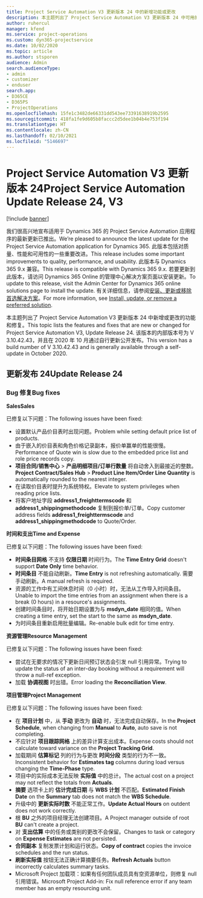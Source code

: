 ```yaml
---
title: Project Service Automation V3 更新版本 24 中的新增功能或更改
description: 本主题列出了 Project Service Automation V3 更新版本 24 中可用的功能和修复。
author: ruhercul
manager: kfend
ms.service: project-operations
ms.custom: dyn365-projectservice
ms.date: 10/02/2020
ms.topic: article
ms.author: stsporen
audience: Admin
search.audienceType:
- admin
- customizer
- enduser
search.app:
- D365CE
- D365PS
- ProjectOperations
ms.openlocfilehash: 15fe1c3482de66331dd543ee73391638919b2595
ms.sourcegitcommit: 418fa1fe9d605b8faccc2d5dee1b04b4e753f194
ms.translationtype: HT
ms.contentlocale: zh-CN
ms.lasthandoff: 02/10/2021
ms.locfileid: "5146697"
---
```

# <a name="project-service-automation-update-release-24-v3"></a><span data-ttu-id="b7ef2-103">Project Service Automation V3 更新版本 24</span><span class="sxs-lookup"><span data-stu-id="b7ef2-103">Project Service Automation Update Release 24, V3</span></span>

[!include [banner](../includes/psa-now-project-operations.md)]

<span data-ttu-id="b7ef2-104">我们很高兴地宣布适用于 Dynamics 365 的 Project Service Automation 应用程序的最新更新已推出。</span><span class="sxs-lookup"><span data-stu-id="b7ef2-104">We’re pleased to announce the latest update for the Project Service Automation application for Dynamics 365.</span></span> <span data-ttu-id="b7ef2-105">此版本包括对质量、性能和可用性的一些重要改进。</span><span class="sxs-lookup"><span data-stu-id="b7ef2-105">This release includes some important improvements to quality, performance, and usability.</span></span> <span data-ttu-id="b7ef2-106">此版本与 Dynamics 365 9.x 兼容。</span><span class="sxs-lookup"><span data-stu-id="b7ef2-106">This release is compatible with Dynamics 365 9.x.</span></span> <span data-ttu-id="b7ef2-107">若要更新到此版本，请访问 Dynamics 365 Online 的管理中心解决方案页面以安装更新。</span><span class="sxs-lookup"><span data-stu-id="b7ef2-107">To update to this release, visit the Admin Center for Dynamics 365 online solutions page to install the update.</span></span> <span data-ttu-id="b7ef2-108">有关详细信息，请参阅[安装、更新或移除首选解决方案](https://docs.microsoft.com/power-platform/admin/install-remove-preferred-solution)。</span><span class="sxs-lookup"><span data-stu-id="b7ef2-108">For more information, see [Install, update, or remove a preferred solution](https://docs.microsoft.com/power-platform/admin/install-remove-preferred-solution).</span></span>

<span data-ttu-id="b7ef2-109">本主题列出了 Project Service Automation V3 更新版本 24 中新增或更改的功能和修复。</span><span class="sxs-lookup"><span data-stu-id="b7ef2-109">This topic lists the features and fixes that are new or changed for Project Service Automation V3, Update Release 24.</span></span> <span data-ttu-id="b7ef2-110">该版本的内部版本号为 V 3.10.42.43，并且在 2020 年 10 月通过自行更新公开发布。</span><span class="sxs-lookup"><span data-stu-id="b7ef2-110">This version has a build number of V 3.10.42.43 and is generally available through a self-update in October 2020.</span></span>

## <a name="update-release-24"></a><span data-ttu-id="b7ef2-111">更新发布 24</span><span class="sxs-lookup"><span data-stu-id="b7ef2-111">Update Release 24</span></span>

### <a name="bug-fixes"></a><span data-ttu-id="b7ef2-112">Bug 修复</span><span class="sxs-lookup"><span data-stu-id="b7ef2-112">Bug fixes</span></span>

<span data-ttu-id="b7ef2-113">**Sales**</span><span class="sxs-lookup"><span data-stu-id="b7ef2-113">**Sales**</span></span>

<span data-ttu-id="b7ef2-114">已修复以下问题：</span><span class="sxs-lookup"><span data-stu-id="b7ef2-114">The following issues have been fixed:</span></span>

- <span data-ttu-id="b7ef2-115">设置默认产品价目表时出现问题。</span><span class="sxs-lookup"><span data-stu-id="b7ef2-115">Problem while setting default price list of products.</span></span>
- <span data-ttu-id="b7ef2-116">由于嵌入的价目表和角色价格记录副本，报价单赢单的性能很慢。</span><span class="sxs-lookup"><span data-stu-id="b7ef2-116">Performance of Quote win is slow due to the embedded price list and role price records copy.</span></span>
- <span data-ttu-id="b7ef2-117">**项目合同/销售中心** > **产品明细项目/订单行数量** 将自动舍入到最接近的整数。</span><span class="sxs-lookup"><span data-stu-id="b7ef2-117">**Project Contract/Sales Hub** > **Product Line Item/Order Line Quantity** is automatically rounded to the nearest integer.</span></span>
- <span data-ttu-id="b7ef2-118">在读取价目表时提升为系统特权。</span><span class="sxs-lookup"><span data-stu-id="b7ef2-118">Elevate to system privileges when reading price lists.</span></span>
- <span data-ttu-id="b7ef2-119">将客户地址字段 **address1_freighttermscode** 和 **address1_shippingmethodcode** 复制到报价单/订单。</span><span class="sxs-lookup"><span data-stu-id="b7ef2-119">Copy customer address fields **address1_freighttermscode** and **address1_shippingmethodcode** to Quote/Order.</span></span> 


<span data-ttu-id="b7ef2-120">**时间和支出**</span><span class="sxs-lookup"><span data-stu-id="b7ef2-120">**Time and Expense**</span></span>

<span data-ttu-id="b7ef2-121">已修复以下问题：</span><span class="sxs-lookup"><span data-stu-id="b7ef2-121">The following issues have been fixed:</span></span>

- <span data-ttu-id="b7ef2-122">**时间条目网格** 不支持 **仅限日期** 时间行为。</span><span class="sxs-lookup"><span data-stu-id="b7ef2-122">The **Time Entry Grid** doesn't support **Date Only** time behavior.</span></span>
- <span data-ttu-id="b7ef2-123">**时间条目** 不能自动刷新。</span><span class="sxs-lookup"><span data-stu-id="b7ef2-123">**Time Entry** is not refreshing automatically.</span></span> <span data-ttu-id="b7ef2-124">需要手动刷新。</span><span class="sxs-lookup"><span data-stu-id="b7ef2-124">A manual refresh is required.</span></span>
- <span data-ttu-id="b7ef2-125">资源的工作中有工间休息时间（0 小时）时，无法从工作导入时间条目。</span><span class="sxs-lookup"><span data-stu-id="b7ef2-125">Unable to import the time entries from an assignment when there is a break (0 hours) in a resource's assignments.</span></span>
- <span data-ttu-id="b7ef2-126">创建时间条目时，将开始日期设置为与 **msdyn_date** 相同的值。</span><span class="sxs-lookup"><span data-stu-id="b7ef2-126">When creating a time entry, set the start to the same as **msdyn_date**.</span></span>
- <span data-ttu-id="b7ef2-127">为时间条目重新启用批量编辑。</span><span class="sxs-lookup"><span data-stu-id="b7ef2-127">Re-enable bulk edit for time entry.</span></span>

<span data-ttu-id="b7ef2-128">**资源管理**</span><span class="sxs-lookup"><span data-stu-id="b7ef2-128">**Resource Management**</span></span>

<span data-ttu-id="b7ef2-129">已修复以下问题：</span><span class="sxs-lookup"><span data-stu-id="b7ef2-129">The following issues have been fixed:</span></span>

- <span data-ttu-id="b7ef2-130">尝试在无要求的情况下更新日间预订状态会引发 null 引用异常。</span><span class="sxs-lookup"><span data-stu-id="b7ef2-130">Trying to update the status of an inter-day booking without a requirement will throw a null-ref exception.</span></span>
- <span data-ttu-id="b7ef2-131">加载 **协调视图** 时出错。</span><span class="sxs-lookup"><span data-stu-id="b7ef2-131">Error loading the **Reconciliation View**.</span></span>


<span data-ttu-id="b7ef2-132">**项目管理**</span><span class="sxs-lookup"><span data-stu-id="b7ef2-132">**Project Management**</span></span>

<span data-ttu-id="b7ef2-133">已修复以下问题：</span><span class="sxs-lookup"><span data-stu-id="b7ef2-133">The following issues have been fixed:</span></span>

- <span data-ttu-id="b7ef2-134">在 **项目计划** 中，从 **手动** 更改为 **自动** 时，无法完成自动保存。</span><span class="sxs-lookup"><span data-stu-id="b7ef2-134">In the **Project Schedule**, when changing from **Manual** to **Auto**, auto save is not completing.</span></span>
- <span data-ttu-id="b7ef2-135">不应针对 **项目跟踪网格** 上的差异计算支出成本。</span><span class="sxs-lookup"><span data-stu-id="b7ef2-135">Expense costs should not calculate toward variance on the **Project Tracking Grid**.</span></span>
- <span data-ttu-id="b7ef2-136">加载期间 **估算标记** 列的行为与更改 **时间分段** 类型的行为不一致。</span><span class="sxs-lookup"><span data-stu-id="b7ef2-136">Inconsistent behavior for **Estimates tag** columns during load versus changing the **Time-Phase** type.</span></span>
- <span data-ttu-id="b7ef2-137">项目中的实际成本无法反映 **实际值** 中的总计。</span><span class="sxs-lookup"><span data-stu-id="b7ef2-137">The actual cost on a project may not reflect the totals from **Actuals**.</span></span>
- <span data-ttu-id="b7ef2-138">**摘要** 选项卡上的 **估计完成日期** 与 **WBS 计划** 不匹配。</span><span class="sxs-lookup"><span data-stu-id="b7ef2-138">**Estimated Finish Date** on the **Summary** tab does not match the **WBS Schedule**.</span></span>
- <span data-ttu-id="b7ef2-139">升级中的 **更新实际时数** 不能正常工作。</span><span class="sxs-lookup"><span data-stu-id="b7ef2-139">**Update Actual Hours** on outdent does not work correctly.</span></span>
- <span data-ttu-id="b7ef2-140">根 **BU** 之外的项目经理无法创建项目。</span><span class="sxs-lookup"><span data-stu-id="b7ef2-140">A Project manager outside of root **BU** can't create a project.</span></span>
- <span data-ttu-id="b7ef2-141">对 **支出估算** 中的任务或类别的更改不会保留。</span><span class="sxs-lookup"><span data-stu-id="b7ef2-141">Changes to task or category on **Expense Estimates** are not persisted.</span></span>
- <span data-ttu-id="b7ef2-142">**合同副本** 复制发票计划和运行状态。</span><span class="sxs-lookup"><span data-stu-id="b7ef2-142">**Copy of contract** copies the invoice schedules and the run status.</span></span>
- <span data-ttu-id="b7ef2-143">**刷新实际值** 按钮无法正确计算摘要任务。</span><span class="sxs-lookup"><span data-stu-id="b7ef2-143">**Refresh Actuals** button incorrectly calculates summary tasks.</span></span>
- <span data-ttu-id="b7ef2-144">Microsoft Project 加载项：如果有任何团队成员具有空资源单位，则修复 null 引用错误。</span><span class="sxs-lookup"><span data-stu-id="b7ef2-144">Microsoft Project Add-in: Fix null reference error if any team member has an empty resourcing unit.</span></span>

